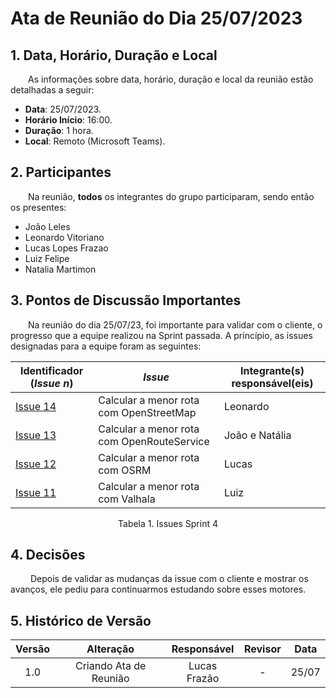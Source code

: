 # Ata de Reunião do Dia 25/07/2023

## 1. Data, Horário, Duração e Local

&emsp;&emsp;As informações sobre data, horário, duração e local da reunião estão detalhadas a seguir:

- **Data**: 25/07/2023.
- **Horário Início**: 16:00.
- **Duração**: 1 hora.
- **Local**: Remoto (Microsoft Teams).

## 2. Participantes

&emsp;&emsp;Na reunião, **todos** os integrantes do grupo participaram, sendo então os presentes:

- João Leles
- Leonardo Vitoriano
- Lucas Lopes Frazao
- Luiz Felipe
- Natalia Martimon

## 3. Pontos de Discussão Importantes

&emsp;&emsp;Na reunião do dia 25/07/23, foi importante para validar com o cliente, o progresso que a equipe realizou na Sprint passada. A princípio, as issues designadas para a equipe foram as seguintes:

| Identificador (*Issue n*)                                            | *Issue*                                  | Integrante(s) responsável(eis) |
| ---------------------------------------------------------------------- | ------------------------------------------ | ------------------------------- |
| [Issue 14](https://github.com/ResidenciaTICBrisa/02_RotaOnibus/issues/14) | Calcular a menor rota com OpenStreetMap    | Leonardo                        |
| [Issue 13](https://github.com/ResidenciaTICBrisa/02_RotaOnibus/issues/13) | Calcular a menor rota com OpenRouteService | João e Natália                |
| [Issue 12](https://github.com/ResidenciaTICBrisa/02_RotaOnibus/issues/12) | Calcular a menor rota com OSRM             | Lucas                           |
| [Issue 11](https://github.com/ResidenciaTICBrisa/02_RotaOnibus/issues/11) | Calcular a menor rota com Valhala          | Luiz                            |

<p align="center">Tabela 1. Issues Sprint 4</p>

## 4. Decisões

&emsp;&emsp; Depois de validar as mudanças da issue com o cliente e mostrar os avanços, ele pediu para continuarmos estudando sobre esses motores.

## 5. Histórico de Versão

| Versão |       Alteração       | Responsável | Revisor | Data |
| :-----: | :---------------------: | :-----------: | :-----: | :---: |
|   1.0   | Criando Ata de Reunião | Lucas Frazão |    -    | 25/07 |
